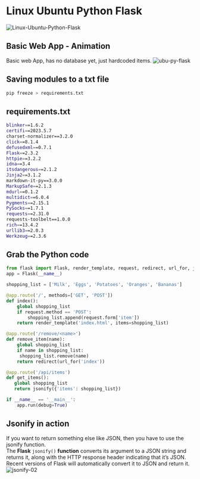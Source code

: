# Linux Ubuntu Python Flask
![Linux-Ubuntu-Python-Flask](https://github.com/danielurra/linux-ubuntu-python-flask/assets/51704179/46106143-fe2b-40b0-b281-95c582303e64)


## Basic Web App - Animation
Basic web App, has no database yet, just hardcoded items.
![ubu-py-flask](https://github.com/danielurra/linux-ubuntu-python-flask/assets/51704179/79b9db9a-d654-448b-819e-5672e2b9e1fc)

## Saving modules to a txt file
```bash
pip freeze > requirements.txt
```
## requirements.txt
```bash
blinker==1.6.2
certifi==2023.5.7
charset-normalizer==3.2.0
click==8.1.4
defusedxml==0.7.1
Flask==2.3.2
httpie==3.2.2
idna==3.4
itsdangerous==2.1.2
Jinja2==3.1.2
markdown-it-py==3.0.0
MarkupSafe==2.1.3
mdurl==0.1.2
multidict==6.0.4
Pygments==2.15.1
PySocks==1.7.1
requests==2.31.0
requests-toolbelt==1.0.0
rich==13.4.2
urllib3==2.0.3
Werkzeug==2.3.6
```
## Grab the Python code
```python
from flask import Flask, render_template, request, redirect, url_for, jsonify
app = Flask(__name__)

shopping_list = ['Milk', 'Eggs', 'Potatoes', 'Oranges', 'Bananas']

@app.route('/', methods=['GET', 'POST'])
def index():
    global shopping_list
    if request.method == 'POST':
        shopping_list.append(request.form['item'])
    return render_template('index.html', items=shopping_list)

@app.route('/remove/<name>')
def remove_item(name):
    global shopping_list
    if name in shopping_list:
     shopping_list.remove(name)
    return redirect(url_for('index'))

@app.route('/api/items')
def get_items():
   global shopping_list
   return jsonify({'items': shopping_list})

if __name__ == '__main__':
    app.run(debug=True)
```
## Jsonify in action
If you want to return something else like JSON, then you have to use the jsonify function.<br>
The **Flask** `jsonify()` **function** converts its argument to a JSON string and returns it, along with the HTTP response header indicating that it’s JSON.<br>
Recent versions of Flask will automatically convert it to JSON and return it.<br>
![jsonify-02](https://github.com/danielurra/linux-ubuntu-python-flask/assets/51704179/f1adb672-5271-4e1f-8f31-e4c5f88ee881)



